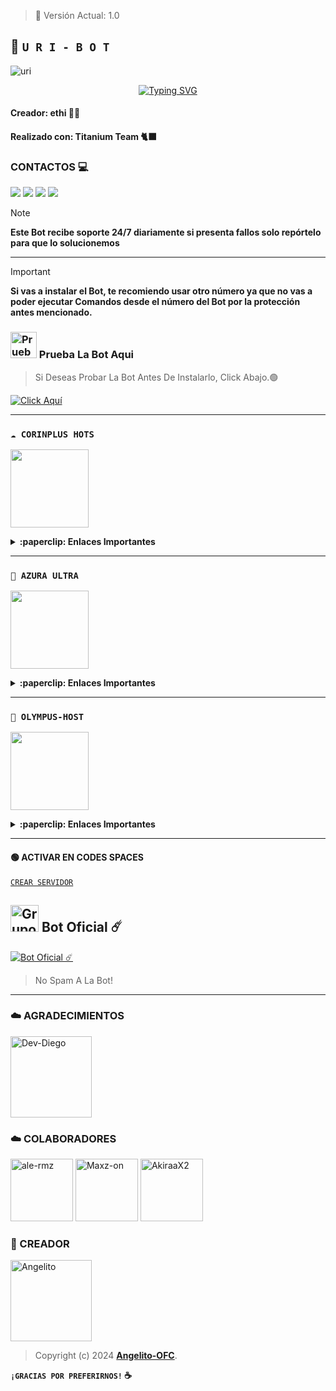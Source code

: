 > 🪻 Versión Actual: 1.0

## 🧃 **`U R I - B O T`**

![uri](https://telegra.ph/file/d583ed593e71dc82e29e6.jpg)
<div align="center">
<a href="https://git.io/typing-svg"><img src="https://readme-typing-svg.demolab.com?font=Oswald&weight=300&size=37&duration=3000&pause=100&color=000000&background=601D6E00&center=true&vCenter=true&repeat=true&random=FALSO&width=660&height=90&lines=ethan-+lanzó;Nueva+versión+uri Bot - 1.0;BY:+Titanium+Team+y+ethan-." alt="Typing SVG"/></a>
</div>

#### Creador: ethi 🙏🏻
#### Realizado con: Titanium Team 🐈‍⬛

### CONTACTOS 💻
<p>



<a href="https://api.whatsapp.com/send/?phone=+59897246324&text=Hola 👋 soporte de Génesis Bot &type=phone_number&app_absent=0" target="blank"><img src="https://img.shields.io/badge/Whatsapp-30302f?style=flat&logo=whatsapp" /></a>
 <a href="http://www.instagram.com/usxr_angelito0" target="blank"><img src="https://img.shields.io/badge/Instagram-30302f?style=flat&logo=instagram" /></a>
<a href="https://www.threads.net/@usxr_angelito0" target="blank"><img src="https://img.shields.io/badge/Threads-30302f?style=flat&logo=threads" /></a>
<a href="https://x.com/usxr_angelito0" target="blank"><img src="https://img.shields.io/badge/Twitter-30302f?style=flat&logo=x" /></a>

> [!NOTE]
> **Este Bot recibe soporte 24/7 diariamente si presenta fallos solo repórtelo para que lo solucionemos**

***

> [!IMPORTANT]
> **Si vas a instalar el Bot, te recomiendo usar otro número ya que no vas a poder ejecutar Comandos desde el número del Bot por la protección antes mencionado.**

### <img src="https://i.pinimg.com/originals/19/80/6e/19806e91932e6054965fc83b85241270.gif" alt="Prueba La Bot Aqui" width="42" height="42"> Prueba La Bot Aqui

> Si Deseas Probar La Bot Antes De Instalarlo, Click Abajo.🟢

[![Click Aquí](https://img.shields.io/badge/Grupo-Genesis-25D366?style=for-the-badge&logo=whatsapp&logoColor=white)](https://chat.whatsapp.com/EVl0wxlCww74HV3vvZq83a)


---
### **`☁️ CORINPLUS HOTS`**
<a href="https://dash.corinplus.com"><img src="https://qu.ax/ZycD.png" height="125px"></a>

<details>
 <summary><b>:paperclip: Enlaces Importantes</b></summary>

- **Dashboard:** [`Aquí`](https://dash.corinplus.com)
- **Panel:** [`Aquí`](https://panel.corinplus.com)
- **Estado de servicios:** [`Aquí`](https://status.corinplus.com)
- **Canal de WhatsApp:** [`Aquí`](https://whatsapp.com/channel/0029VakUvreFHWpyWUr4Jr0g)
- **Grupo - Soporte:** [`Aquí`](https://chat.whatsapp.com/K235lkvaGvlGRQKYm26xZP)
- **Contacto:** [`Gata Dios`](https://wa.me/message/B3KTM5XN2JMRD1)
- **Contacto:** [`elrebelde21`](https://facebook.com/elrebelde21)

</details>

------------------

### **`👾 AZURA ULTRA`**
<a href="https://store.azuraultra-host.pro/login"><img src="https://qu.ax/ewVT.jpg" height="125px"></a>

<details>
 <summary><b>:paperclip: Enlaces Importantes</b></summary>

- **Dashboard:** [`Aquí`](https://control.azuraultra-host.pro/)
- **Panel:** [`Aquí`](https://control.azuraultra-host.pro/)
- **Canal de WhatsApp:** [`Aquí`](https://whatsapp.com/channel/0029VaWABAMG8l5K8K9PAB3v)

</details>

------------------  

### **`🔵 OLYMPUS-HOST`**  
<a href="https://kingsvhost.asifofc.xyz"><img src="https://qu.ax/waCu.jpg" height="125px"></a>

<details>
 <summary><b>:paperclip: Enlaces Importantes</b></summary>

- **Dashboard:** [`Aquí`](https://dash.olympus-host.xyz)
- **Panel:** [`Aquí`](https://dash.olympus-host.xyz)
- **Canal de WhatsApp:** [`Aquí`](https://whatsapp.com/channel/0029ValCkNT2ER6gHWFRQ71J)
- **Correo:** [`Aquí`](olympussupport@gmail.com.com)

</details>

------------------

#### 🟢 ACTIVAR EN CODES SPACES 
[`CREAR SERVIDOR`](https://github.com/codespaces/new?skip_quickstart=true&machine=basicLinux32gb&repo=OfcDiego/YaemoriBot-MD&ref=main&geo=UsEast)


## <img src="https://static.wikia.nocookie.net/nyancat/images/d/d3/Nyan-cat.gif/revision/latest/scale-to-width-down/400?cb=20131231222500&path-prefix=es" alt="Grupo" width="45" height="43"> Bot Oficial ☄️

<a href="https://wa.me/59160262132?text=!menu"><img alt="Bot Oficial ☄️" src="https://img.shields.io/badge/Bot - Oficial-00FFFF?style=for-the-badge&logo=whatsapp&logoColor=white"/></a>

> No Spam A La Bot!

---

### ☁️ AGRADECIMIENTOS
<a
href="https://github.com/Dev-Diego"><img src="https://github.com/Dev-Diego.png" width="130" height="130" alt="Dev-Diego"/></a>

### ☁️ COLABORADORES

<a href="https://github.com/ale-rmz"><img src="https://github.com/ale-rmz.png" width="100" height="100" alt="ale-rmz"/></a>
<a href="https://github.com/Maxz-on"><img src="https://github.com/Maxz-on.png" width="100" height="100" alt="Maxz-on"/></a>
<a href="https://github.com/AkiraaX2"><img src="https://github.com/AkiraaX2.png" width="100" height="100" alt="AkiraaX2"/></a>

### 🤍 CREADOR 
<a
href="https://github.com/Angelito-OFC"><img src="https://github.com/Angelito-OFC.png" width="130" height="130" alt="Angelito"/></a>

> Copyright (c) 2024 **[Angelito-OFC](https://whatsapp.com/channel/0029VaJxgcB0bIdvuOwKTM2Y)**.

**`¡GRACIAS POR PREFERIRNOS!` ☕**
